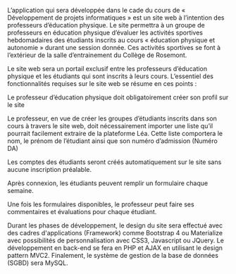 L’application qui sera développée dans le cade du cours de « Développement de projets informatiques » est un site web à l’intention des professeurs d’éducation physique. Le site permettra à un groupe de professeurs en éducation physique d’évaluer les activités sportives hebdomadaires des étudiants inscrits au cours « éducation physique et autonomie » durant une session donnée. Ces activités sportives se font à l’extérieur de la salle d’entrainement du Collège de Rosemont.

Le site web sera un portail exclusif entre les professeurs d’éducation physique et les étudiants qui sont inscrits à leurs cours.
L’essentiel des fonctionnalités requises sur le site web se résume en ces points :

Le professeur d’éducation physique doit obligatoirement créer son profil sur le site

Le professeur, en vue de créer les groupes d’étudiants inscrits dans son cours à travers le site web, doit nécessairement importer une liste qu’il pourrait facilement extraire de la plateforme Léa. Cette liste comportera le nom, le prénom de l’étudiant ainsi que son numéro d’admission (Numéro DA)

Les comptes des étudiants seront créés automatiquement sur le site sans aucune inscription préalable.

Après connexion, les étudiants peuvent remplir un formulaire chaque semaine.

Une fois les formulaires disponibles, le professeur peut faire ses commentaires et évaluations pour chaque étudiant.

Durant les phases de développement, le design du site sera effectué avec des cadres d'applications (Framework) comme Bootstrap 4 ou Materialize avec possibilités de personnalisation avec CSS3, Javascript ou JQuery. Le développement en back-end se fera en PHP et AJAX en utilisant le design pattern MVC2.  Finalement, le système de gestion de la base de données (SGBD) sera MySQL. 
